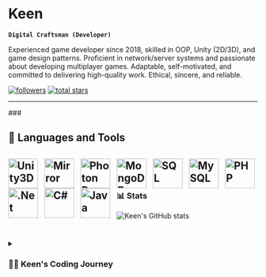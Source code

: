 #  Keen

**`Digital Craftsman (Developer)`**

Experienced game developer since 2018, skilled in OOP, Unity (2D/3D), and game design patterns. Proficient in network/server systems and passionate about developing multiplayer games. Adaptable, self-motivated, and committed to delivering high-quality work. Ethical, sincere, and reliable.

   <p align="left">
      <a href="https://github.com/Keen59?tab=followers">
         <img alt="followers" title="Follow me on Github" src="https://custom-icon-badges.demolab.com/github/followers/Keen59?color=236ad3&labelColor=1155ba&style=for-the-badge&logo=person-add&label=Follow&logoColor=white"/></a>
      <a href="https://github.com/Keen59?tab=repositories&sort=stargazers">
         <img alt="total stars" title="Total stars on GitHub" src="https://custom-icon-badges.demolab.com/github/stars/Keen59?color=55960c&style=for-the-badge&labelColor=488207&logo=star"/></a>
   </p>

---

###<h2> 🧰 Languages and Tools<h2/>

<img align="left" alt="Unity3D" width="60px" style="padding-right:10px;" src="https://cdn-icons-png.flaticon.com/512/5969/5969346.png" />
<img align="left" alt="Mirror" width="60px" style="padding-right:10px;" src="https://assetstorev1-prd-cdn.unity3d.com/key-image/7dd567c9-3a0c-4f4f-b0e2-ce038d1d65ec.png" />
<img align="left" alt="Photon Pun" width="60px" style="padding-right:10px;" src="https://encrypted-tbn0.gstatic.com/images?q=tbn:ANd9GcSx8DvB3DqoLMGCJCrcQSZGiH6Lu3LiSnTQhQ&usqp=CAU" />
<img align="left" alt="MongoDB" width="60px" style="padding-right:10px;" src="https://cdn.jsdelivr.net/gh/devicons/devicon/icons/mongodb/mongodb-original.svg" />
<img align="left" alt="SQL" width="60px" style="padding-right:10px;" src="https://e7.pngegg.com/pngimages/515/909/png-clipart-microsoft-sql-server-computer-servers-database-microsoft-microsoft-sql-server-server-computer.png" />
<img align="left" alt="MySQL" width="60px" style="padding-right:10px;" src="https://cdn.jsdelivr.net/gh/devicons/devicon/icons/mysql/mysql-original.svg" />
<img align="left" alt="PHP" width="60px" style="padding-up:10px , padding-right:10px;" src="https://cdn.jsdelivr.net/gh/devicons/devicon/icons/php/php-original.svg" />
<img align="left" alt=".Net" width="60px" style="padding-right:10px;" src="https://cdn.jsdelivr.net/gh/devicons/devicon/icons/dotnetcore/dotnetcore-original.svg" />
<img align="left" alt="C#" width="60px" style="padding-right:10px;" src="https://cdn.jsdelivr.net/gh/devicons/devicon/icons/csharp/csharp-original.svg" />
<img align="left" alt="Java" width="60px" style="padding-right:10px;" src="https://cdn.jsdelivr.net/gh/devicons/devicon/icons/java/java-original.svg" />
<br />

#



### 📊 Stats

![Keen's GitHub stats](https://github-readme-stats.vercel.app/api?username=forrestknight&show_icons=true&theme=gruvbox)

<!-- ![GitHub Streak](https://streak-stats.demolab.com?user=ForrestKnight&theme=gruvbox&border_radius=4.5) -->

#

<details>
 <summary><h3>👨‍💻 Keen's Coding Journey</h3></summary>
In 2016, I began my software development journey in high school, where I honed my skills in database operations and developed automation programs. However, it was in 2018, during my high school internship, that I had my first encounter with Unity, igniting my passion for game development. Since then, I have dedicated myself to mastering various aspects of this craft. I am highly skilled in object-oriented programming (OOP), utilizing its principles to create robust and efficient code. Unity, both in 2D and 3D, has become my primary tool for game development, allowing me to bring my creative visions to life. I am well-versed in game design patterns, leveraging them to enhance gameplay mechanics and create immersive experiences. One of my areas of expertise lies in network and server systems. I have gained proficiency in implementing multiplayer functionality, enabling players to connect, interact, and enjoy games together. The challenge of building multiplayer games excites me, and I am driven to create engaging and dynamic online experiences. Adaptability is a key trait that I possess, allowing me to quickly learn and adapt to new technologies and frameworks. I am self-motivated, constantly seeking opportunities to expand my knowledge and improve my skills. When it comes to my work, I am committed to delivering high-quality results, ensuring that every aspect of my projects meets or exceeds expectations. Ethics play a significant role in my professional approach. I prioritize integrity, honesty, and fairness in all my endeavors. Colleagues and collaborators can rely on me to be sincere and transparent throughout the development process. I take pride in being a reliable team member, consistently meeting deadlines and fulfilling commitments. With a diverse skill set and a genuine passion for game development, I am ready to take on new challenges and push the boundaries of what is possible. My dedication to delivering top-notch work, coupled with my ethical and reliable nature, sets me apart as a game developer who is poised to make a meaningful impact.



